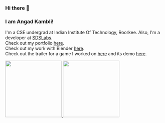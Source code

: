 ### Hi there 👋 
### I am Angad Kambli!
I'm a CSE undergrad at Indian Institute Of Technology, Roorkee. Also, I'm a developer at [SDSLabs](https://github.com/sdslabs).<br>
Check out my portfolio [here](https://angad-k.github.io/). <br>
Check out my work with Blender [here](https://angad-k.github.io/Blender-miscellaneous/). <br>
Check out the trailer for a game I worked on [here](https://www.youtube.com/watch?v=5Tt7xaWk7xc) and its demo [here](https://www.youtube.com/watch?v=wKX5zSucAck).

<a href="https://github.com/angad-k">
  <img height="180em" src="https://github-readme-stats.vercel.app/api?username=angad-k&theme=outrun&show_icons=true" />
  <img height="180em" src="https://github-readme-stats.vercel.app/api/top-langs/?username=angad-k&theme=outrun&layout=compact" />
</a>
